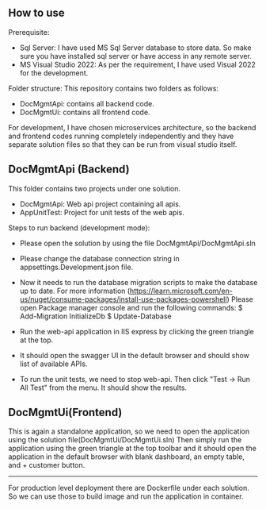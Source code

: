 How to use
--------------------------------

Prerequisite:
- Sql Server: I have used MS Sql Server database to store data. So make sure you have installed sql server or have access in any remote server.
- MS Visual Studio 2022: As per the requirement, I have used Visual 2022 for the development.

Folder structure:
This repository contains two folders as follows:
- DocMgmtApi: contains all backend code.
- DocMgmtUi: contains all frontend code.

For development, I have chosen microservices architecture, so the backend and frontend codes running completely independently and they have separate
solution files so that they can be run from visual studio itself.

DocMgmtApi (Backend)
----------
This folder contains two projects under one solution.
- DocMgmtApi: Web api project containing all apis.
- AppUnitTest: Project for unit tests of the web apis.

Steps to run backend (development mode):
- Please open the solution by using the file DocMgmtApi/DocMgmtApi.sln
- Please change the database connection string in appsettings.Development.json file.
- Now it needs to run the database migration scripts to make the database up to date.
For more information (https://learn.microsoft.com/en-us/nuget/consume-packages/install-use-packages-powershell)
Please open Package manager console and run the following commands:
$ Add-Migration InitializeDb
$ Update-Database

- Run the web-api application in IIS express by clicking the green triangle at the top.
- It should open the swagger UI in the default browser and should show list of available APIs.
- To run the unit tests, we need to stop web-api. Then click "Test -> Run All Test" from the menu.
It should show the results.


DocMgmtUi(Frontend)
-------------------
This is again a standalone application, so we need to open the application using the solution file(DocMgmtUi/DocMgmtUi.sln)
Then simply run the application using the green triangle at the top toolbar and it should open the application in the default 
browser with blank dashboard, an empty table, and + customer button. 


-------------------------------------------------------------------------------

For production level deployment there are Dockerfile under each solution.
So we can use those to build image and run the application in container.



